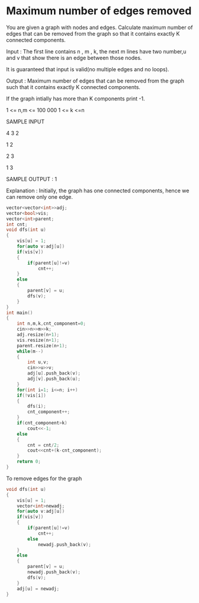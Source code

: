 # Maximum number of edges removed

You are given a graph with  nodes and  edges.
Calculate maximum number of edges that can be removed from the graph so that it contains exactly K connected components.

Input : 
The first line contains n , m , k, the next m lines have two number,u and v that show there is an edge between those nodes.

It is guaranteed that input is valid(no multiple edges and no loops).

Output : Maximum number of edges that can be removed from the graph such that it contains exactly K connected components.

If the graph intially has more than K components print -1. 

1 <= n,m <= 100 000 
1 <= k <=n

SAMPLE INPUT 

4 3 2

1 2

2 3

1 3

SAMPLE OUTPUT : 1

Explanation : Initially, the graph has one connected components, hence we can remove only one edge.

```cpp
vector<vector<int>>adj;
vector<bool>vis;
vector<int>parent;
int cnt;
void dfs(int u)
{
    vis[u] = 1;
    for(auto v:adj[u])
    if(vis[v])
    {
        if(parent[u]!=v)
            cnt++;
    }
    else
    {
        parent[v] = u;
        dfs(v);
    }
}
int main()
{
    int n,m,k,cnt_component=0;
    cin>>n>>m>>k;
    adj.resize(n+1);
    vis.resize(n+1);
    parent.resize(n+1);
    while(m--)
    {
        int u,v;
        cin>>u>>v;
        adj[u].push_back(v);
        adj[v].push_back(u);
    }
    for(int i=1; i<=n; i++)
    if(!vis[i])
    {
        dfs(i);
        cnt_component++;
    }
    if(cnt_component>k)
        cout<<-1;
    else
    {
        cnt = cnt/2;
        cout<<cnt+(k-cnt_component);
    }
    return 0;
}
```

To remove edges for the graph

```cpp
void dfs(int u)
{
    vis[u] = 1;
    vector<int>newadj;
    for(auto v:adj[u])
    if(vis[v])
    {
        if(parent[u]!=v)
            cnt++;
        else
            newadj.push_back(v);
    }
    else
    {
        parent[v] = u;
        newadj.push_back(v);
        dfs(v);
    }
    adj[u] = newadj;
}
```
